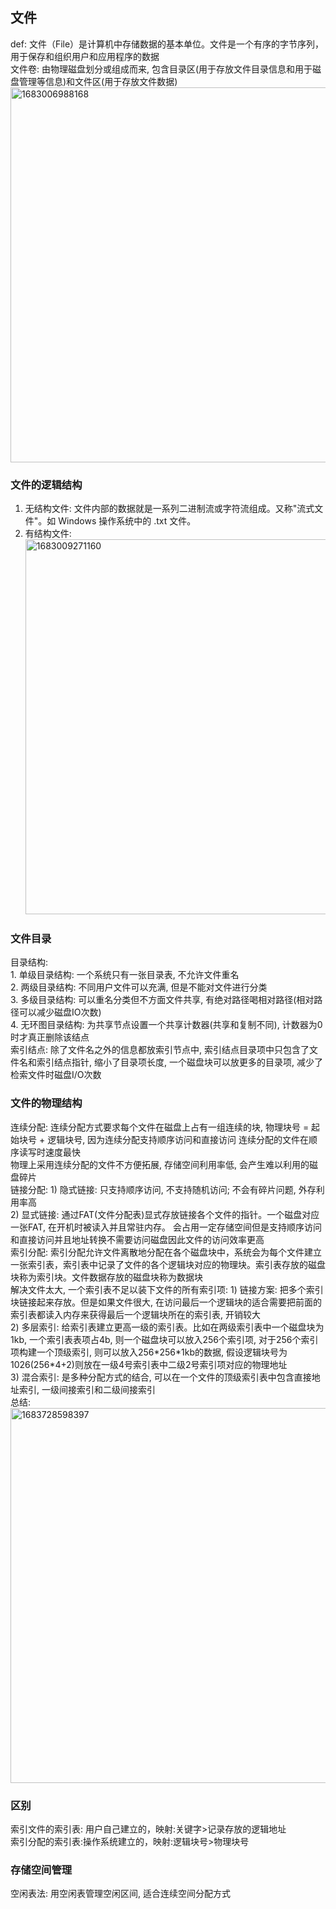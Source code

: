 ## 文件
  def: 文件（File）是计算机中存储数据的基本单位。文件是一个有序的字节序列，用于保存和组织用户和应用程序的数据<br/>
  文件卷: 由物理磁盘划分或组成而来, 包含目录区(用于存放文件目录信息和用于磁盘管理等信息)和文件区(用于存放文件数据)<br/>
  <img width="600" alt="1683006988168" src="https://user-images.githubusercontent.com/86211987/235589913-8b262e64-97bf-4dca-a3e0-184e9da9f7e3.png"><br/>
### 文件的逻辑结构
  1. 无结构文件: 文件内部的数据就是一系列二进制流或字符流组成。又称"流式文件"。如 Windows 操作系统中的 .txt 文件。<br/>
  2. 有结构文件: <br/>
  <img width="600" alt="1683009271160" src="https://user-images.githubusercontent.com/86211987/235596245-b8bb23f5-cecd-40f7-a582-ce12d5a3b55a.png"><br/>
### 文件目录
  目录结构: <br/>
    1. 单级目录结构: 一个系统只有一张目录表, 不允许文件重名<br/>
    2. 两级目录结构: 不同用户文件可以充满, 但是不能对文件进行分类<br/>
    3. 多级目录结构: 可以重名分类但不方面文件共享, 有绝对路径喝相对路径(相对路径可以减少磁盘IO次数)<br/>
    4. 无环图目录结构: 为共享节点设置一个共享计数器(共享和复制不同), 计数器为0时才真正删除该结点<br/>
  索引结点: 除了文件名之外的信息都放索引节点中, 索引结点目录项中只包含了文件名和索引结点指针, 缩小了目录项长度, 一个磁盘块可以放更多的目录项, 减少了检索文件时磁盘I/O次数<br/>
### 文件的物理结构
  连续分配: 连续分配方式要求每个文件在磁盘上占有一组连续的块, 物理块号 = 起始块号 + 逻辑块号, 因为连续分配支持顺序访问和直接访问  连续分配的文件在顺序读写时速度最快<br/>
           物理上采用连续分配的文件不方便拓展, 存储空间利用率低, 会产生难以利用的磁盘碎片<br/>
  链接分配: 1) 隐式链接: 只支持顺序访问, 不支持随机访问; 不会有碎片问题, 外存利用率高<br/>
           2) 显式链接: 通过FAT(文件分配表)显式存放链接各个文件的指针。一个磁盘对应一张FAT, 在开机时被读入并且常驻内存。 会占用一定存储空间但是支持顺序访问和直接访问并且地址转换不需要访问磁盘因此文件的访问效率更高<br/>
  索引分配: 索引分配允许文件离散地分配在各个磁盘块中，系统会为每个文件建立一张索引表，索引表中记录了文件的各个逻辑块对应的物理块。索引表存放的磁盘块称为索引块。文件数据存放的磁盘块称为数据块<br/>
          解决文件太大, 一个索引表不足以装下文件的所有索引项: 1) 链接方案: 把多个索引块链接起来存放。但是如果文件很大, 在访问最后一个逻辑块的适合需要把前面的索引表都读入内存来获得最后一个逻辑块所在的索引表, 开销较大<br/>
          2) 多层索引: 给索引表建立更高一级的索引表。比如在两级索引表中一个磁盘块为1kb, 一个索引表表项占4b, 则一个磁盘块可以放入256个索引项, 对于256个索引项构建一个顶级索引, 则可以放入256\*256\*1kb的数据, 假设逻辑块号为1026(256\*4+2)则放在一级4号索引表中二级2号索引项对应的物理地址<br/>
          3) 混合索引: 是多种分配方式的结合, 可以在一个文件的顶级索引表中包含直接地址索引, 一级间接索引和二级间接索引<br/>
  总结: <br/><img width="600" alt="1683728598397" src="https://github.com/Leavaway/csnotes/assets/86211987/b67c2048-81ac-4ecf-ad6e-5126450c7aaf"><br/>
### 区别
   索引文件的索引表: 用户自己建立的，映射:关键字>记录存放的逻辑地址<br/>
   索引分配的索引表:操作系统建立的，映射:逻辑块号>物理块号<br/>
### 存储空间管理
   空闲表法: 用空闲表管理空闲区间, 适合连续空间分配方式<br/>
